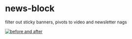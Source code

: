 # news-block
filter out sticky banners, pivots to video and newsletter nags

[![before and after](https://imgur.com/lsN9BJi.png)]()
